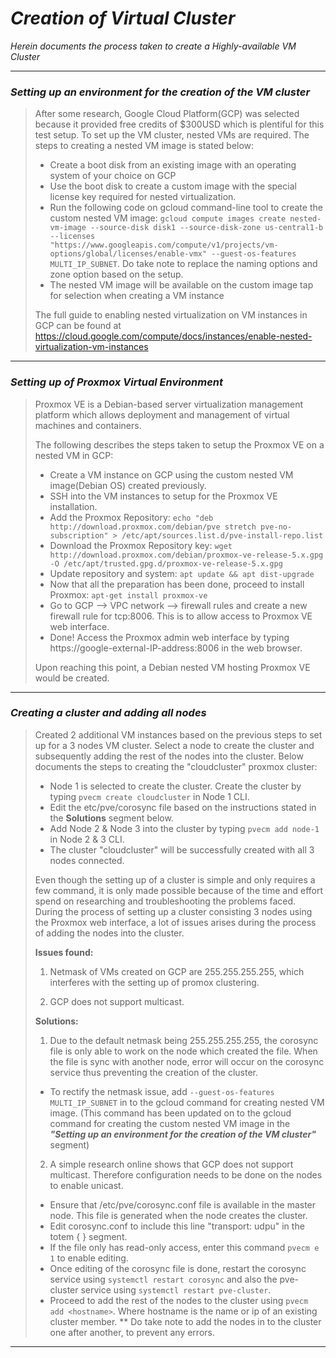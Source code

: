 # ***Creation of Virtual Cluster***
*Herein documents the process taken to create a Highly-available VM Cluster*
***
### *Setting up an environment for the creation of the VM cluster*
>After some research, Google Cloud Platform(GCP) was selected because it provided free credits of $300USD which is plentiful for this test setup. To set up the VM cluster, nested VMs are required. The steps to creating a nested VM image is stated below:
> - Create a boot disk from an existing image with an operating system of your choice on GCP
> - Use the boot disk to create a custom image with the special license key required for nested virtualization.
> - Run the following code on gcloud command-line tool to create the custom nested VM image: `gcloud compute images create nested-vm-image --source-disk disk1 --source-disk-zone us-central1-b --licenses "https://www.googleapis.com/compute/v1/projects/vm-options/global/licenses/enable-vmx" --guest-os-features MULTI_IP_SUBNET`.
Do take note to replace the naming options and zone option based on the setup.   
> - The nested VM image will be available on the custom image tap for selection when creating a VM instance  
>
>The full guide to enabling nested virtualization on VM instances in GCP can be found at https://cloud.google.com/compute/docs/instances/enable-nested-virtualization-vm-instances
>
***
### *Setting up of Proxmox Virtual Environment*
>Proxmox VE is a Debian-based server virtualization management platform which allows deployment and management of virtual machines and containers.  
>
>The following describes the steps taken to setup the Proxmox VE on a nested VM in GCP:
> - Create a VM instance on GCP using the custom nested VM image(Debian OS) created previously.
> - SSH into the VM instances to setup for the Proxmox VE installation.
> - Add the Proxmox Repository: `echo "deb http://download.proxmox.com/debian/pve stretch pve-no-subscription" > /etc/apt/sources.list.d/pve-install-repo.list`
> - Download the Proxmox Repository key: `wget http://download.proxmox.com/debian/proxmox-ve-release-5.x.gpg -O /etc/apt/trusted.gpg.d/proxmox-ve-release-5.x.gpg`
> - Update repository and system: `apt update && apt dist-upgrade`
> - Now that all the preparation has been done, proceed to install Proxmox: `apt-get install proxmox-ve`
> - Go to GCP --> VPC network --> firewall rules and create a new firewall rule for tcp:8006. This is to allow access to Proxmox VE web interface.
> - Done! Access the Proxmox admin web interface by typing https://google-external-IP-address:8006 in the web browser.  
>
>Upon reaching this point, a Debian nested VM hosting Proxmox VE would be created.
***
### *Creating a cluster and adding all nodes*
> Created 2 additional VM instances based on the previous steps to set up for a 3 nodes VM cluster. Select a node to create the cluster and subsequently adding the rest of the nodes into the cluster. Below documents the steps to creating the "cloudcluster" proxmox cluster:  
> - Node 1 is selected to create the cluster. Create the cluster by typing `pvecm create cloudcluster` in Node 1 CLI.
> - Edit the etc/pve/corosync file based on the instructions stated in the **Solutions** segment below.
> - Add Node 2 & Node 3 into the cluster by typing `pvecm add node-1` in Node 2 & 3 CLI.  
> - The cluster "cloudcluster" will be successfully created with all 3 nodes connected.
>
>Even though the setting up of a cluster is simple and only requires a few command, it is only made possible because of the time and effort spend on researching and troubleshooting the problems faced. During the process of setting up a cluster consisting 3 nodes using the Proxmox web interface, a lot of issues arises during the process of adding the nodes into the cluster.  
>
>**Issues found:**  
> 1) Netmask of VMs created on GCP are 255.255.255.255, which interferes with the setting up of promox clustering.
>  
> 2) GCP does not support multicast.
>
>**Solutions:**  
>
> 1) Due to the default netmask being 255.255.255.255, the corosync file is only able to work on the node which created the file. When the file is sync with another node, error will occur on the corosync service thus preventing the creation of the cluster.
> - To rectify the netmask issue, add `--guest-os-features MULTI_IP_SUBNET` in to the gcloud command for creating nested VM image. (This command has been updated on to the gcloud command for creating the custom nested VM image in the ***"Setting up an environment for the creation of the VM cluster"*** segment)  
>
> 2) A simple research online shows that GCP does not support multicast. Therefore configuration needs to be done on the nodes to enable unicast.
>- Ensure that /etc/pve/corosync.conf file is available in the master node. This file is generated when the node creates the cluster.
>- Edit corosync.conf to include this line "transport: udpu" in the totem { } segment.
>- If the file only has read-only access, enter this command `pvecm e 1` to enable editing.
>- Once editing of the corosync file is done, restart the corosync service using `systemctl restart corosync` and also the pve-cluster service using `systemctl restart pve-cluster`.
>- Proceed to add the rest of the nodes to the cluster using `pvecm add <hostname>`. Where hostname is the name or ip of an existing cluster member. ** Do take note to add the nodes in to the cluster one after another, to prevent any errors.  
***
